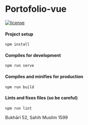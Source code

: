 # Portofolio-vue


[![license](https://img.shields.io/github/license/julienagullo/cookieKit.svg)](https://github.com/julienagullo/portfolio-vue/LICENSE.md)


#### Project setup

```
npm install
```

#### Compiles for development

```
npm run serve
```

#### Compiles and minifies for production

```
npm run build
```

#### Lints and fixes files (so be careful)

```
npm run lint
```


Bukhārī 52, Sahih Muslim 1599
```



